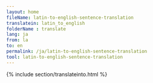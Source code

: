 ```yaml
---
layout: home
fileName: latin-to-english-sentence-translation
translatein: latin_to_english
folderName : translate
lang: ja
from: la
to: en
permalink: /ja/latin-to-english-sentence-translation
tool: latin-to-english-sentence-translation
---
```

{% include section/translateinto.html %}